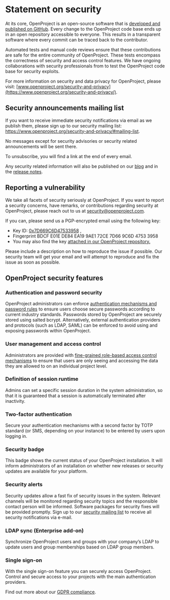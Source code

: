 # Statement on security

At its core, OpenProject is an open-source software that is [developed and published on GitHub](https://github.com/opf/openproject). Every change to the OpenProject code base ends up in an open repository accessible to everyone. This results in a transparent software where every commit can be traced back to the contributor.

Automated tests and manual code reviews ensure that these contributions are safe for the entire community of OpenProject. These tests encompass the correctness of security and access control features. We have ongoing collaborations with security professionals from to test the OpenProject code base for security exploits.

For more information on security and data privacy for OpenProject, please visit: [www.openproject.org/security-and-privacy](https://www.openproject.org/security-and-privacy/).

## Security announcements mailing list

If you want to receive immediate security notifications via email as we publish them, please sign up to our security mailing list: https://www.openproject.org/security-and-privacy/#mailing-list.

No messages except for security advisories or security related announcements will be sent there.

To unsubscribe, you will find a link at the end of every email.

Any security related information will also be published on our [blog](https://www.openproject.org/blog/) and in the [release notes](../../release-notes/).

## Reporting a vulnerability

We take all facets of security seriously at OpenProject. If you want to report a security concerns, have remarks, or contributions regarding security at OpenProject, please reach out to us at [security@openproject.com](mailto:security@openproject.com).

If you can, please send us a PGP-encrypted email using the following key:

- Key ID: [0x7D669C6D47533958](https://pgp.mit.edu/pks/lookup?op=get&search=0x7D669C6D47533958) , 
- Fingerprint BDCF E01E DE84 EA19 9AE1 72CE 7D66 9C6D 4753 3958
- You may also find the key [attached in our OpenProject repository.](https://github.com/opf/openproject/blob/dev/docs/development/security/security-at-openproject.com.asc)

Please include a description on how to reproduce the issue if possible. Our security team will get your email and will attempt to reproduce and fix the issue as soon as possible.

## OpenProject security features

### Authentication and password security

OpenProject administrators can enforce [authentication mechanisms and password rules]() to ensure users choose secure passwords according to current industry standards. Passwords stored by OpenProject are securely stored using salted bcrypt. Alternatively, external authentication providers and protocols (such as LDAP, SAML) can be enforced to avoid using and exposing passwords within OpenProject.

### User management and access control

Administrators are provided with [fine-grained role-based access control mechanisms]() to ensure that users are only seeing and accessing the data they are allowed to on an individual project level.

### Definition of session runtime

Admins can set a specific session duration in the system administration, so that it is guaranteed that a session is automatically terminated after inactivity.

### Two-factor authentication

Secure your authentication mechanisms with a second factor by TOTP standard (or SMS, depending on your instance) to be entered by users upon logging in.

### Security badge

This badge shows the current status of your OpenProject installation. It will inform administrators of an installation on whether new releases or security updates are available for your platform.

### Security alerts

Security updates allow a fast fix of security issues in the system. Relevant channels will be monitored regarding security topics and the responsible contact person will be informed. Software packages for security fixes will be provided promptly. Sign up to our [security mailing list](#security-announcements-mailing-list) to receive all security notifications via e-mail.

### LDAP sync (Enterprise add-on)

Synchronize OpenProject users and groups with your company’s LDAP to update users and group memberships based on LDAP group members.

### Single sign-on

With the single sign-on feature you can securely access OpenProject. Control and secure access to your projects with the main authentication providers.



Find out more about our [GDPR compliance](../../enterprise-guide/enterprise-cloud-guide/gdpr-compliance/).

